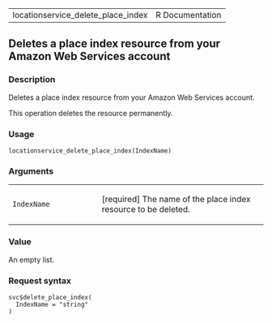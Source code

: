 <table style="width: 100%;">
<tbody>
<tr class="odd">
<td>locationservice_delete_place_index</td>
<td style="text-align: right;">R Documentation</td>
</tr>
</tbody>
</table>

## Deletes a place index resource from your Amazon Web Services account

### Description

Deletes a place index resource from your Amazon Web Services account.

This operation deletes the resource permanently.

### Usage

    locationservice_delete_place_index(IndexName)

### Arguments

<table>
<colgroup>
<col style="width: 35%" />
<col style="width: 65%" />
</colgroup>
<tbody>
<tr class="odd">
<td><code
id="locationservice_delete_place_index_:_IndexName">IndexName</code></td>
<td><p>[required] The name of the place index resource to be
deleted.</p></td>
</tr>
</tbody>
</table>

### Value

An empty list.

### Request syntax

    svc$delete_place_index(
      IndexName = "string"
    )
